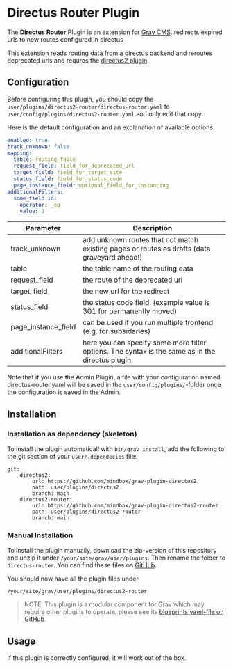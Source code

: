 # Directus Router Plugin

The **Directus Router** Plugin is an extension for [Grav CMS](http://github.com/getgrav/grav). redirects expired urls to new routes configured in directus

This extension reads routing data from a directus backend and reroutes deprecated urls and requres the [directus2 plugin](https://github.com/mindbox/grav-plugin-directus2).

## Configuration

Before configuring this plugin, you should copy the `user/plugins/directus2-router/directus-router.yaml` to `user/config/plugins/directus2-router.yaml` and only edit that copy.

Here is the default configuration and an explanation of available options:

```yaml
enabled: true
track_unknown: false
mapping:
  table: routing_table
  request_field: field_for_deprecated_url
  target_field: field_for_target_site
  status_field: field_for_status_code
  page_instance_field: optional_field_for_instancing
additionalFilters:
  some_field.id:
    operator: _eq
    value: 1
```

| Parameter | Description |
| --- | --- |
| track_unknown | add unknown routes that not match existing pages or routes as drafts (data graveyard ahead!) |
| table | the table name of the routing data |
| request_field | the route of the deprecated url |
| target_field | the new url for the redirect |
| status_field | the status code field. (example value is 301 for permanently moved) |
| page_instance_field | can be used if you run multiple frontend (e.g. for subsidaries) |
| additionalFilters | here you can specify some more filter options. The syntax is the same as in the directus plugin |

Note that if you use the Admin Plugin, a file with your configuration named directus-router.yaml will be saved in the `user/config/plugins/`-folder once the configuration is saved in the Admin.


## Installation

### Installation as dependency (skeleton)

To install the plugin automaticall with `bin/grav install`, add the following to the git section of your `user/.dependecies` file:

```
git:
    directus2:
        url: https://github.com/mindbox/grav-plugin-directus2
        path: user/plugins/directus2
        branch: main
    directus2-router:
        url: https://github.com/mindbox/grav-plugin-directus2-router
        path: user/plugins/directus2-router
        branch: main
```

### Manual Installation

To install the plugin manually, download the zip-version of this repository and unzip it under `/your/site/grav/user/plugins`. Then rename the folder to `directus-router`. You can find these files on [GitHub](https://github.com/mindbox/grav-plugin-directus2-router).

You should now have all the plugin files under

    /your/site/grav/user/plugins/directus2-router

> NOTE: This plugin is a modular component for Grav which may require other plugins to operate, please see its [blueprints.yaml-file on GitHub](https://github.com//grav-plugin-directus-router/blob/master/blueprints.yaml).

## Usage

If this plugin is correctly configured, it will work out of the box.



